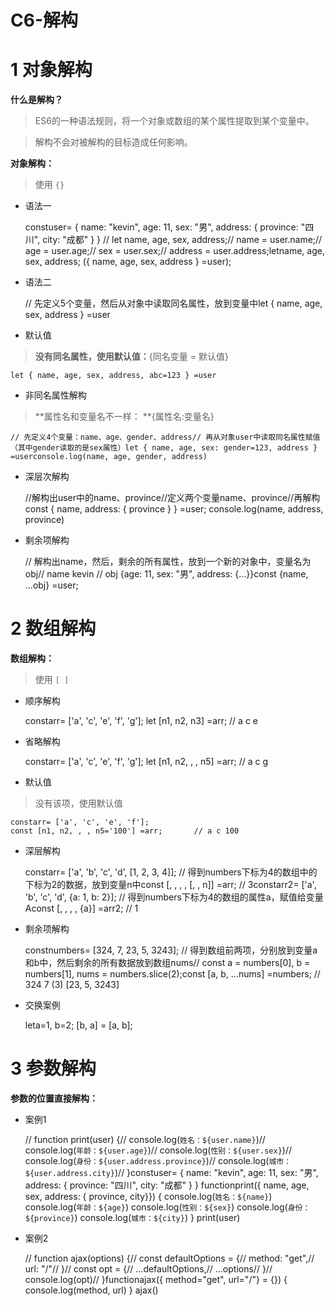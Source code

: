 # C6-解构 
# 1 对象解构

**什么是解构？**

> ES6的一种语法规则，将一个对象或数组的某个属性提取到某个变量中。

> 解构不会对被解构的目标造成任何影响。

**对象解构：**

> 使用  ​`{}`

- 语法一

    constuser= {
    name: "kevin",
    age: 11,
    sex: "男",
    address: {
    province: "四川",
    city: "成都"    }
    }
    // let name, age, sex, address;// name = user.name;// age = user.age;// sex = user.sex;// address = user.address;letname, age, sex, address;
    ({ name, age, sex, address } =user);

- 语法二

    // 先定义5个变量，然后从对象中读取同名属性，放到变量中let { name, age, sex, address } =user

- 默认值

> **没有同名属性，使用默认值：**{同名变量 = 默认值}

    let { name, age, sex, address, abc=123 } =user

- 非同名属性解构

> **属性名和变量名不一样： **{属性名:变量名}

    // 先定义4个变量：name、age、gender、address// 再从对象user中读取同名属性赋值（其中gender读取的是sex属性）let { name, age, sex: gender=123, address } =userconsole.log(name, age, gender, address)

- 深层次解构

    //解构出user中的name、province//定义两个变量name、province//再解构const { name, address: { province } } =user;
    console.log(name, address, province)

- 剩余项解构

    // 解构出name，然后，剩余的所有属性，放到一个新的对象中，变量名为obj// name  kevin // obj   {age: 11, sex: "男", address: {…}}const {name, ...obj} =user; 

# 2 数组解构

**数组解构：**

> 使用​ `[ ]`

- 顺序解构

    constarr= ['a', 'c', 'e', 'f', 'g'];
    let [n1, n2, n3] =arr;     // a c e

- 省略解构

    constarr= ['a', 'c', 'e', 'f', 'g'];
    let [n1, n2, , , n5] =arr;                 // a c g

- 默认值

> 没有该项，使用默认值

    constarr= ['a', 'c', 'e', 'f'];
    const [n1, n2, , , n5='100'] =arr;       // a c 100

- 深层解构

    constarr= ['a', 'b', 'c', 'd', [1, 2, 3, 4]];
    // 得到numbers下标为4的数组中的下标为2的数据，放到变量n中const [, , , , [, , n]] =arr;          // 3constarr2= ['a', 'b', 'c', 'd', {a: 1, b: 2}];
    // 得到numbers下标为4的数组的属性a，赋值给变量Aconst [, , , , {a}] =arr2;     // 1

- 剩余项解构

    constnumbers= [324, 7, 23, 5, 3243];
    // 得到数组前两项，分别放到变量a和b中，然后剩余的所有数据放到数组nums// const a = numbers[0], b = numbers[1], nums = numbers.slice(2);const [a, b, ...nums] =numbers;            // 324 7 (3) [23, 5, 3243]

- 交换案例

    leta=1, b=2;
    [b, a] = [a, b]; 

# 3 参数解构

**参数的位置直接解构：**

- 案例1

    // function print(user) {//     console.log(`姓名：${user.name}`)//     console.log(`年龄：${user.age}`)//     console.log(`性别：${user.sex}`)//     console.log(`身份：${user.address.province}`)//     console.log(`城市：${user.address.city}`)// }constuser= {
    name: "kevin",
    age: 11,
    sex: "男",
    address: {
    province: "四川",
    city: "成都"    }
    }
    functionprint({ name, age, sex, address: {
    province,
    city}}) {
    console.log(`姓名：${name}`)
    console.log(`年龄：${age}`)
    console.log(`性别：${sex}`)
    console.log(`身份：${province}`)
    console.log(`城市：${city}`)
    }
    print(user)

- 案例2

    // function ajax(options) {//     const defaultOptions = {//         method: "get",//         url: "/"//     }//     const opt = {//         ...defaultOptions,//         ...options//     }//     console.log(opt)// }functionajax({
    method="get",
    url="/"} = {}) {
    console.log(method, url)
    }
    ajax()